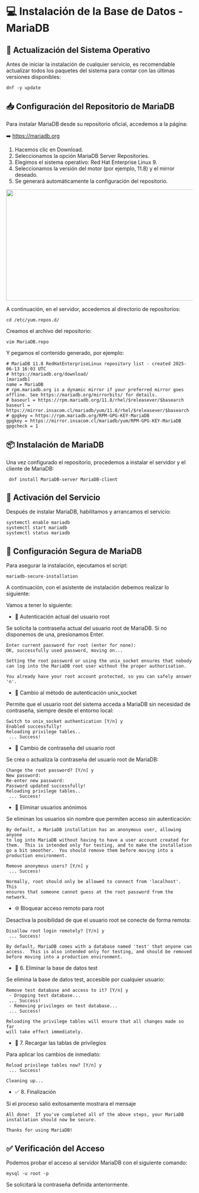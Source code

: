 # 💻 Instalación de la Base de Datos - MariaDB

## 🔄 Actualización del Sistema Operativo

Antes de iniciar la instalación de cualquier servicio, es recomendable actualizar todos los paquetes del sistema para contar con las últimas versiones disponibles:

``` 
dnf -y update
```

## 📥 Configuración del Repositorio de MariaDB

Para instalar MariaDB desde su repositorio oficial, accedemos a la página:

➡️ https://mariadb.org

1. Hacemos clic en Download.
2. Seleccionamos la opción MariaDB Server Repositories.
3. Elegimos el sistema operativo: Red Hat Enterprise Linux 9.
4. Seleccionamos la versión del motor (por ejemplo, 11.8) y el mirror deseado.
5. Se generará automáticamente la configuración del repositorio.

<p align="center">
  <img src="https://github.com/user-attachments/assets/6b6e2257-9ae8-4c3e-937e-706255b2cf67" width="600" height="300">
</p>

A continuación, en el servidor, accedemos al directorio de repositorios:

```
cd /etc/yum.repos.d/
```

Creamos el archivo del repositorio:

```
vim MariaDB.repo
```

Y pegamos el contenido generado, por ejemplo:

```
# MariaDB 11.8 RedHatEnterpriseLinux repository list - created 2025-06-13 16:03 UTC
# https://mariadb.org/download/
[mariadb]
name = MariaDB
# rpm.mariadb.org is a dynamic mirror if your preferred mirror goes offline. See https://mariadb.org/mirrorbits/ for details.
# baseurl = https://rpm.mariadb.org/11.8/rhel/$releasever/$basearch
baseurl = https://mirror.insacom.cl/mariadb/yum/11.8/rhel/$releasever/$basearch
# gpgkey = https://rpm.mariadb.org/RPM-GPG-KEY-MariaDB
gpgkey = https://mirror.insacom.cl/mariadb/yum/RPM-GPG-KEY-MariaDB
gpgcheck = 1
```

## 📦 Instalación de MariaDB

Una vez configurado el repositorio, procedemos a instalar el servidor y el cliente de MariaDB:

```
 dnf install MariaDB-server MariaDB-client
```
## 🔧 Activación del Servicio

Después de instalar MariaDB, habilitamos y arrancamos el servicio:

```
systemctl enable mariadb
systemctl start mariadb
systemctl status mariadb
```

## 🔐 Configuración Segura de MariaDB

Para asegurar la instalación, ejecutamos el script:

```
mariadb-secure-installation
```

A continuación, con el asistente de instalación debemos realizar lo siguiente:

Vamos a tener lo siguiente:

- 🔑 Autenticación actual del usuario root

Se solicita la contraseña actual del usuario root de MariaDB. Si no disponemos de una, presionamos Enter.

```
Enter current password for root (enter for none):
OK, successfully used password, moving on...

Setting the root password or using the unix_socket ensures that nobody
can log into the MariaDB root user without the proper authorisation.

You already have your root account protected, so you can safely answer 'n'.
```

  - 🧩 Cambio al método de autenticación unix_socket

Permite que el usuario root del sistema acceda a MariaDB sin necesidad de contraseña, siempre desde el entorno local:

```
Switch to unix_socket authentication [Y/n] y
Enabled successfully!
Reloading privilege tables..
 ... Success!
```

  - 🔐 Cambio de contraseña del usuario root

Se crea o actualiza la contraseña del usuario root de MariaDB:

```
Change the root password? [Y/n] y
New password:
Re-enter new password:
Password updated successfully!
Reloading privilege tables..
 ... Success!
```

  - 👤 Eliminar usuarios anónimos

Se eliminan los usuarios sin nombre que permiten acceso sin autenticación:

```
By default, a MariaDB installation has an anonymous user, allowing anyone
to log into MariaDB without having to have a user account created for
them.  This is intended only for testing, and to make the installation
go a bit smoother.  You should remove them before moving into a
production environment.

Remove anonymous users? [Y/n] y
 ... Success!

Normally, root should only be allowed to connect from 'localhost'.  This
ensures that someone cannot guess at the root password from the network.
```

  - 🌐 Bloquear acceso remoto para root

Desactiva la posibilidad de que el usuario root se conecte de forma remota:

```
Disallow root login remotely? [Y/n] y
 ... Success!

By default, MariaDB comes with a database named 'test' that anyone can
access.  This is also intended only for testing, and should be removed
before moving into a production environment.
```
  - 🧪 6. Eliminar la base de datos test

Se elimina la base de datos test, accesible por cualquier usuario:

```
Remove test database and access to it? [Y/n] y
 - Dropping test database...
 ... Success!
 - Removing privileges on test database...
 ... Success!

Reloading the privilege tables will ensure that all changes made so far
will take effect immediately.
```

  - 🔁 7. Recargar las tablas de privilegios

Para aplicar los cambios de inmediato:

```
Reload privilege tables now? [Y/n] y
 ... Success!

Cleaning up...
```
  - ✅ 8. Finalización

Si el proceso salió exitosamente mostrara el mensaje 

```
All done!  If you've completed all of the above steps, your MariaDB
installation should now be secure.

Thanks for using MariaDB!
```

## ✅ Verificación del Acceso

Podemos probar el acceso al servidor MariaDB con el siguiente comando:

```
mysql -u root -p
```
Se solicitará la contraseña definida anteriormente.



